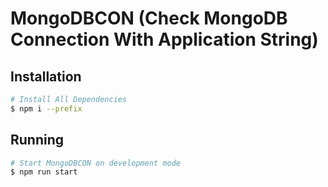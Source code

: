 
# MongoDBCON (Check MongoDB Connection With Application String)

## Installation
```sh
# Install All Dependencies
$ npm i --prefix
```

## Running
```sh
# Start MongoDBCON on development mode
$ npm run start
```